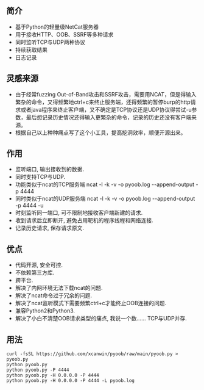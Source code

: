 ## 简介

- 基于Python的轻量级NetCat服务器
- 用于接收HTTP、OOB、SSRF等多种请求
- 同时监听TCP与UDP两种协议
- 持续获取结果
- 日志记录

## 灵感来源

- 由于经常fuzzing Out-of-Band攻击和SSRF攻击，需要用NCAT，但是得输入繁杂的命令，又得频繁地ctrl+c来终止服务端，还得频繁的暂停burp的http请求或者java程序来终止客户端，又不确定是TCP协议还是UDP协议得尝试-u参数，最后想记录历史情况还得输入更繁杂的命令，记录的历史还没有客户端来源。
- 根据自己以上种种痛点写了这个小工具，提高挖洞效率，顺便开源出来。

## 作用

- 监听端口, 输出接收到的数据.
- 同时支持TCP与UDP.
- 功能类似于ncat的TCP服务端 ncat -l -k -v -o pyoob.log --append-output -p 4444
- 同时类似于ncat的UDP服务端 ncat -l -k -v -o pyoob.log --append-output -p 4444 -u
- 时刻监听同一端口, 可不限制地接收客户端新建的请求.
- 收到请求后立即断开, 避免占用靶机的程序线程和网络连接.
- 记录历史请求, 保存请求原文.

## 优点

- 代码开源, 安全可控.
- 不依赖第三方库.
- 跨平台.
- 解决了内网环境无法下载ncat的问题.
- 解决了ncat命令过于冗余的问题.
- 解决了ncat监听模式下需要频繁ctrl+c才能终止OOB连接的问题.
- 兼容Python2和Python3.
- 解决了小白不清楚OOB请求类型的痛点, 我说一个数...... TCP与UDP并存.

## 用法

```
curl -fsSL https://github.com/xcanwin/pyoob/raw/main/pyoob.py > pyoob.py
python pyoob.py
python pyoob.py -P 4444
python pyoob.py -H 0.0.0.0 -P 4444
python pyoob.py -H 0.0.0.0 -P 4444 -L pyoob.log
```
